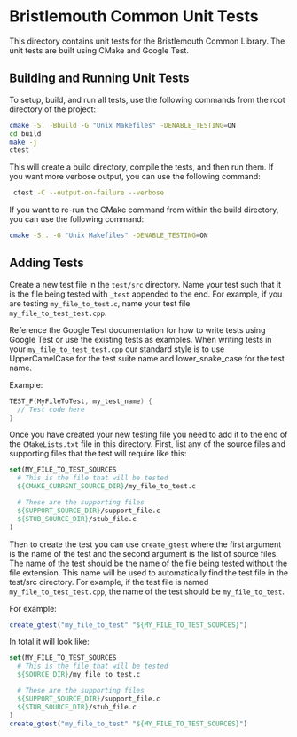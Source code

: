 # Bristlemouth Common Unit Tests

This directory contains unit tests for the Bristlemouth Common Library.
The unit tests are built using CMake and Google Test.

## Building and Running Unit Tests

To setup, build, and run all tests, use the following commands from the root directory of the project:

  ```bash
  cmake -S. -Bbuild -G "Unix Makefiles" -DENABLE_TESTING=ON
  cd build
  make -j
  ctest
  ```
  This will create a build directory, compile the tests, and then run them.
  If you want more verbose output, you can use the following command:

  ```bash
   ctest -C --output-on-failure --verbose
  ```

  If you want to re-run the CMake command from within the build directory, you can use the following command:

  ```bash
  cmake -S.. -G "Unix Makefiles" -DENABLE_TESTING=ON
  ```


## Adding Tests
Create a new test file in the `test/src` directory.
Name your test such that it is the file being tested with `_test` appended to the end. For example, if you are testing `my_file_to_test.c`, name your test file `my_file_to_test_test.cpp`.

Reference the Google Test documentation for how to write tests using Google Test or use the existing tests as examples.
When writing tests in your `my_file_to_test_test.cpp` our standard style is to use UpperCamelCase for the test suite name and lower_snake_case for the test name.

Example:

  ```cpp
  TEST_F(MyFileToTest, my_test_name) {
    // Test code here
  }
  ```


Once you have created your new testing file you need to add it to the end of the `CMakeLists.txt` file in this directory.
First, list any of the source files and supporting files that the test will require like this:

  ```cmake
  set(MY_FILE_TO_TEST_SOURCES
    # This is the file that will be tested
    ${CMAKE_CURRENT_SOURCE_DIR}/my_file_to_test.c

    # These are the supporting files
    ${SUPPORT_SOURCE_DIR}/support_file.c
    ${STUB_SOURCE_DIR}/stub_file.c
  )
  ```

  Then to create the test you can use `create_gtest`
  where the first argument is the name of the test and
  the second argument is the list of source files.
  The name of the test should be the name of the file being tested
  without the file extension. This name will be used to automatically find the
  test file in the test/src directory. For example, if the test file is named
  `my_file_to_test_test.cpp`, the name of the test should be `my_file_to_test`.

  For example:
  ```cmake
  create_gtest("my_file_to_test" "${MY_FILE_TO_TEST_SOURCES}")
  ```

  In total it will look like:
  ```cmake
  set(MY_FILE_TO_TEST_SOURCES
    # This is the file that will be tested
    ${SOURCE_DIR}/my_file_to_test.c

    # These are the supporting files
    ${SUPPORT_SOURCE_DIR}/support_file.c
    ${STUB_SOURCE_DIR}/stub_file.c
  )
  create_gtest("my_file_to_test" "${MY_FILE_TO_TEST_SOURCES}")
  ```